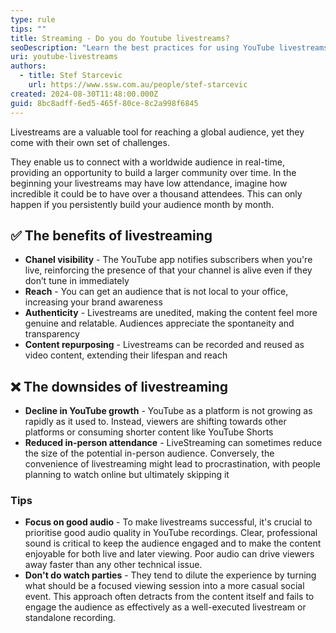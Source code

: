 ```yaml
---
type: rule
tips: ""
title: Streaming - Do you do Youtube livestreams?
seoDescription: "Learn the best practices for using YouTube livestreams to engage with your audience effectively."
uri: youtube-livestreams
authors:
  - title: Stef Starcevic
    url: https://www.ssw.com.au/people/stef-starcevic
created: 2024-08-30T11:48:00.000Z
guid: 8bc8adff-6ed5-465f-80ce-8c2a998f6845
---
```

Livestreams are a valuable tool for reaching a global audience, yet they come with their own set of challenges. 

They enable us to connect with a worldwide audience in real-time, providing an opportunity to build a larger community over time. In the beginning your livestreams may have low attendance, imagine how incredible it could be to have over a thousand attendees. This can only happen if you persistently build your audience month by month. 

## ✅ The benefits of livestreaming

* **Chanel visibility** - The YouTube app notifies subscribers when you're live, reinforcing the presence of that your channel is alive even if they don’t tune in immediately
* **Reach** - You can get an audience that is not local to your office, increasing your brand awareness
* **Authenticity** - Livestreams are unedited, making the content feel more genuine and relatable. Audiences appreciate the spontaneity and transparency
* **Content repurposing** - Livestreams can be recorded and reused as video content, extending their lifespan and reach

## ❌ The downsides of livestreaming

* **Decline in YouTube growth** - YouTube as a platform is not growing as rapidly as it used to. Instead, viewers are shifting towards other platforms or consuming shorter content like YouTube Shorts
* **Reduced in-person attendance** - LiveStreaming can sometimes reduce the size of the potential in-person audience. Conversely, the convenience of livestreaming might lead to procrastination, with people planning to watch online but ultimately skipping it

### Tips

* **Focus on good audio** - To make livestreams successful, it's crucial to prioritise good audio quality in YouTube recordings. Clear, professional sound is critical to keep the audience engaged and to make the content enjoyable for both live and later viewing. Poor audio can drive viewers away faster than any other technical issue.
* **Don't do watch parties** - They tend to dilute the experience by turning what should be a focused viewing session into a more casual social event. This approach often detracts from the content itself and fails to engage the audience as effectively as a well-executed livestream or standalone recording.
